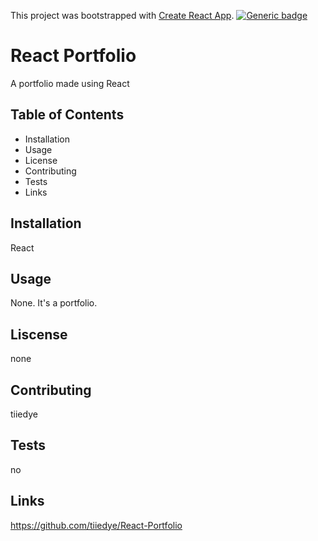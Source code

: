 This project was bootstrapped with [Create React App](https://github.com/facebook/create-react-app).
[![Generic badge](https://img.shields.io/badge/React-Portfolio-brightgreen.svg)](https://shields.io/)

# React Portfolio
A portfolio made using React

## Table of Contents
* Installation
* Usage
* License
* Contributing
* Tests
* Links

## Installation
React

## Usage
None. It's a portfolio.

## Liscense
none

## Contributing
tiiedye

## Tests
no

## Links
https://github.com/tiiedye/React-Portfolio

